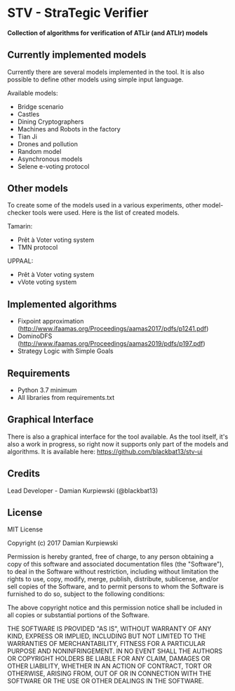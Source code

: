 # STV - StraTegic Verifier

#### Collection of algorithms for verification of ATLir (and ATLIr) models

## Currently implemented models
Currently there are several models implemented in the tool. 
It is also possible to define other models using simple input language.

Available models:
+ Bridge scenario
+ Castles
+ Dining Cryptographers
+ Machines and Robots in the factory
+ Tian Ji
+ Drones and pollution
+ Random model
+ Asynchronous models
+ Selene e-voting protocol

## Other models
To create some of the models used in a various experiments, other model-checker tools were used.
Here is the list of created models.

Tamarin:
+ Prêt à Voter voting system
+ TMN protocol

UPPAAL:
+ Prêt à Voter voting system
+ vVote voting system

## Implemented algorithms
+ Fixpoint approximation (http://www.ifaamas.org/Proceedings/aamas2017/pdfs/p1241.pdf)
+ DominoDFS (http://www.ifaamas.org/Proceedings/aamas2019/pdfs/p197.pdf)
+ Strategy Logic with Simple Goals

## Requirements
+ Python 3.7 minimum
+ All libraries from requirements.txt

## Graphical Interface
There is also a graphical interface for the tool available.
As the tool itself, it's also a work in progress, so right now it supports only part of the models and algorithms.
It is available here: https://github.com/blackbat13/stv-ui

## Credits

Lead Developer - Damian Kurpiewski (@blackbat13)

## License

MIT License

Copyright (c) 2017 Damian Kurpiewski

Permission is hereby granted, free of charge, to any person obtaining a copy
of this software and associated documentation files (the "Software"), to deal
in the Software without restriction, including without limitation the rights
to use, copy, modify, merge, publish, distribute, sublicense, and/or sell
copies of the Software, and to permit persons to whom the Software is
furnished to do so, subject to the following conditions:

The above copyright notice and this permission notice shall be included in all
copies or substantial portions of the Software.

THE SOFTWARE IS PROVIDED "AS IS", WITHOUT WARRANTY OF ANY KIND, EXPRESS OR
IMPLIED, INCLUDING BUT NOT LIMITED TO THE WARRANTIES OF MERCHANTABILITY,
FITNESS FOR A PARTICULAR PURPOSE AND NONINFRINGEMENT. IN NO EVENT SHALL THE
AUTHORS OR COPYRIGHT HOLDERS BE LIABLE FOR ANY CLAIM, DAMAGES OR OTHER
LIABILITY, WHETHER IN AN ACTION OF CONTRACT, TORT OR OTHERWISE, ARISING FROM,
OUT OF OR IN CONNECTION WITH THE SOFTWARE OR THE USE OR OTHER DEALINGS IN THE
SOFTWARE.